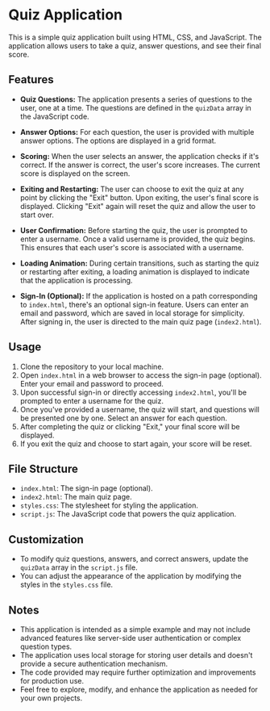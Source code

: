 # Quiz Application

This is a simple quiz application built using HTML, CSS, and JavaScript. The application allows users to take a quiz, answer questions, and see their final score.

## Features

- **Quiz Questions:** The application presents a series of questions to the user, one at a time. The questions are defined in the `quizData` array in the JavaScript code.

- **Answer Options:** For each question, the user is provided with multiple answer options. The options are displayed in a grid format.

- **Scoring:** When the user selects an answer, the application checks if it's correct. If the answer is correct, the user's score increases. The current score is displayed on the screen.

- **Exiting and Restarting:** The user can choose to exit the quiz at any point by clicking the "Exit" button. Upon exiting, the user's final score is displayed. Clicking "Exit" again will reset the quiz and allow the user to start over.

- **User Confirmation:** Before starting the quiz, the user is prompted to enter a username. Once a valid username is provided, the quiz begins. This ensures that each user's score is associated with a username.

- **Loading Animation:** During certain transitions, such as starting the quiz or restarting after exiting, a loading animation is displayed to indicate that the application is processing.

- **Sign-In (Optional):** If the application is hosted on a path corresponding to `index.html`, there's an optional sign-in feature. Users can enter an email and password, which are saved in local storage for simplicity. After signing in, the user is directed to the main quiz page (`index2.html`).

## Usage

1. Clone the repository to your local machine.
2. Open `index.html` in a web browser to access the sign-in page (optional). Enter your email and password to proceed.
3. Upon successful sign-in or directly accessing `index2.html`, you'll be prompted to enter a username for the quiz.
4. Once you've provided a username, the quiz will start, and questions will be presented one by one. Select an answer for each question.
5. After completing the quiz or clicking "Exit," your final score will be displayed.
6. If you exit the quiz and choose to start again, your score will be reset.

## File Structure

- `index.html`: The sign-in page (optional).
- `index2.html`: The main quiz page.
- `styles.css`: The stylesheet for styling the application.
- `script.js`: The JavaScript code that powers the quiz application.

## Customization

- To modify quiz questions, answers, and correct answers, update the `quizData` array in the `script.js` file.
- You can adjust the appearance of the application by modifying the styles in the `styles.css` file.

## Notes

- This application is intended as a simple example and may not include advanced features like server-side user authentication or complex question types.
- The application uses local storage for storing user details and doesn't provide a secure authentication mechanism.
- The code provided may require further optimization and improvements for production use.
- Feel free to explore, modify, and enhance the application as needed for your own projects.
